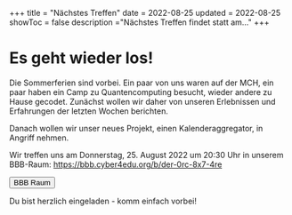 +++
title = "Nächstes Treffen"
date = 2022-08-25
updated = 2022-08-25
showToc = false
description ="Nächstes Treffen findet statt am..."
+++

<script lang="ts">
    import Figure from '$lib/components/Figure.svelte';
    import Button from '$lib/components/Button.svelte';    
    import UserRectangle from "phosphor-svelte/lib/UserRectangle";
</script>

# Es geht wieder los!

Die Sommerferien sind vorbei. Ein paar von uns waren auf der MCH, ein paar haben ein Camp zu Quantencomputing besucht, wieder andere zu Hause gecodet. Zunächst wollen wir daher von unseren Erlebnissen und Erfahrungen der letzten Wochen berichten.

Danach wollen wir unser neues Projekt, einen Kalenderaggregator, in Angriff nehmen.

Wir treffen uns am Donnerstag, 25. August 2022 um 20:30 Uhr in unserem BBB-Raum: <https://bbb.cyber4edu.org/b/der-0rc-8x7-4re>

<div class="flex justify-center">
    <Button href="https://bbb.cyber4edu.org/b/der-0rc-8x7-4re">
        <UserRectangle size={24} /> BBB Raum
    </Button>
</div>

Du bist herzlich eingeladen - komm einfach vorbei!
